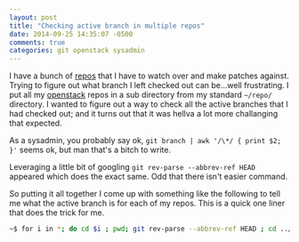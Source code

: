 ```yaml
---
layout: post
title: "Checking active branch in multiple repos"
date: 2014-09-25 14:35:07 -0500
comments: true
categories: git openstack sysadmin
---
```


I have a bunch of [repos](https://github.com/stackforge/?query=cookbook-openstack) that I have to watch over and make patches against.
Trying to figure out what branch I left checked out can be...well frustrating.
I put all my [openstack](http://www.openstack.org) repos in a sub directory from my standard `~/repo/` directory. I wanted to figure out a way to check all the active branches that I had  checked out; and it turns out that it was hellva a lot more challanging that expected.

As a sysadmin, you probably say ok, `git branch | awk '/\*/ { print $2; }'` seems ok, but man that's a bitch to write.

Leveraging a little bit of googling `git rev-parse --abbrev-ref HEAD` appeared which does the exact same. Odd that there
isn't easier command.

So putting it all together I come up with something like the following to tell me what the active branch is for each of
my repos. This is a quick one liner that does the trick for me.

```bash
~$ for i in *; do cd $i ; pwd; git rev-parse --abbrev-ref HEAD ; cd ../ ; done
```
